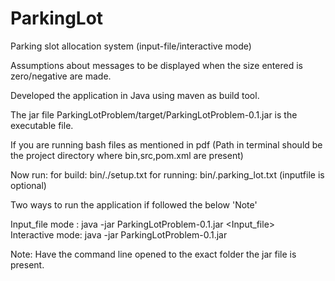 # ParkingLot
Parking slot allocation system (input-file/interactive mode)

Assumptions about messages to be displayed when the size entered is zero/negative are made.

Developed the application in Java using maven as build tool.

The jar file ParkingLotProblem/target/ParkingLotProblem-0.1.jar is the executable file.

If you are running bash files as mentioned in pdf
(Path in terminal should be the project directory where bin,src,pom.xml are present)

Now run:
for build: bin/./setup.txt
for running: bin/.parking_lot.txt <inputfile> (inputfile is optional)

Two ways to run the application if followed the below 'Note'

Input_file mode : java -jar ParkingLotProblem-0.1.jar <Input_file>      
Interactive mode: java -jar ParkingLotProblem-0.1.jar

Note: Have the command line opened to the exact folder the jar file is present.
